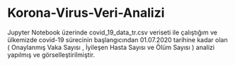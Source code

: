 # Korona-Virus-Veri-Analizi

Jupyter Notebook üzerinde covid_19_data_tr.csv veriseti ile çalıştığım ve ülkemizde covid-19 sürecinin başlangıcından 01.07.2020 tarihine kadar olan ( Onaylanmış Vaka Sayısı , İyileşen Hasta Sayısı ve Ölüm Sayısı ) analizi yapılmış ve görselleştirilmiştir.
